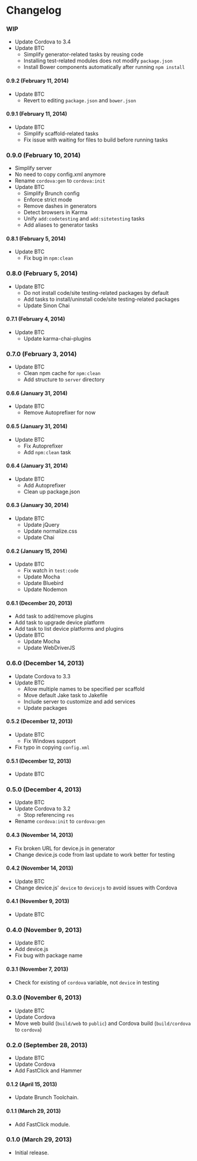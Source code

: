 # Changelog

### WIP
- Update Cordova to 3.4
- Update BTC
  - Simplify generator-related tasks by reusing code
  - Installing test-related modules does not modify `package.json`
  - Install Bower components automatically after running `npm install`

#### 0.9.2 (February 11, 2014)
- Update BTC
  - Revert to editing `package.json` and `bower.json`

#### 0.9.1 (February 11, 2014)
- Update BTC
  - Simplify scaffold-related tasks
  - Fix issue with waiting for files to build before running tasks

### 0.9.0 (February 10, 2014)
- Simplify server
- No need to copy config.xml anymore
- Rename `cordova:gen` to `cordova:init`
- Update BTC
  - Simplify Brunch config
  - Enforce strict mode
  - Remove dashes in generators
  - Detect browsers in Karma
  - Unify `add:codetesting` and `add:sitetesting` tasks
  - Add aliases to generator tasks

#### 0.8.1 (February 5, 2014)
- Update BTC
  - Fix bug in `npm:clean`

### 0.8.0 (February 5, 2014)
- Update BTC
  - Do not install code/site testing-related packages by default
  - Add tasks to install/uninstall code/site testing-related packages
  - Update Sinon Chai

#### 0.7.1 (February 4, 2014)
- Update BTC
  - Update karma-chai-plugins

### 0.7.0 (February 3, 2014)
- Update BTC
  - Clean npm cache for `npm:clean`
  - Add structure to `server` directory

#### 0.6.6 (January 31, 2014)
- Update BTC
  - Remove Autoprefixer for now

#### 0.6.5 (January 31, 2014)
- Update BTC
  - Fix Autoprefixer
  - Add `npm:clean` task

#### 0.6.4 (January 31, 2014)
- Update BTC
  - Add Autoprefixer
  - Clean up package.json

#### 0.6.3 (January 30, 2014)
- Update BTC
  - Update jQuery
  - Update normalize.css
  - Update Chai

#### 0.6.2 (January 15, 2014)
- Update BTC
  - Fix watch in `test:code`
  - Update Mocha
  - Update Bluebird
  - Update Nodemon

#### 0.6.1 (December 20, 2013)
- Add task to add/remove plugins
- Add task to upgrade device platform
- Add task to list device platforms and plugins
- Update BTC
  - Update Mocha
  - Update WebDriverJS

### 0.6.0 (December 14, 2013)
- Update Cordova to 3.3
- Update BTC
  - Allow multiple names to be specified per scaffold
  - Move default Jake task to Jakefile
  - Include server to customize and add services
  - Update packages

#### 0.5.2 (December 12, 2013)
- Update BTC
  - Fix Windows support
- Fix typo in copying `config.xml`

#### 0.5.1 (December 12, 2013)
- Update BTC

### 0.5.0 (December 4, 2013)
- Update BTC
- Update Cordova to 3.2
  - Stop referencing `res`
- Rename `cordova:init` to `cordova:gen`

#### 0.4.3 (November 14, 2013)
- Fix broken URL for device.js in generator
- Change device.js code from last update to work better for testing

#### 0.4.2 (November 14, 2013)
- Update BTC
- Change device.js' `device` to `devicejs` to avoid issues with Cordova

#### 0.4.1 (November 9, 2013)
- Update BTC

### 0.4.0 (November 9, 2013)
- Update BTC
- Add device.js
- Fix bug with package name

#### 0.3.1 (November 7, 2013)
- Check for existing of `cordova` variable, not `device` in testing

### 0.3.0 (November 6, 2013)
- Update BTC
- Update Cordova
- Move web build (`build/web` to `public`) and Cordova build (`build/cordova` to `cordova`)

### 0.2.0 (September 28, 2013)
- Update BTC
- Update Cordova
- Add FastClick and Hammer

#### 0.1.2 (April 15, 2013)
- Update Brunch Toolchain.

#### 0.1.1 (March 29, 2013)
- Add FastClick module.

### 0.1.0 (March 29, 2013)
- Initial release.
